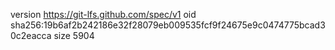 version https://git-lfs.github.com/spec/v1
oid sha256:19b6af2b242186e32f28079eb009535fcf9f24675e9c0474775bcad30c2eacca
size 5904
